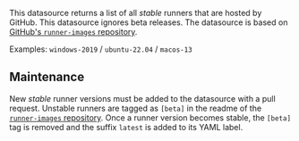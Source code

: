 This datasource returns a list of all _stable_ runners that are hosted by GitHub.
This datasource ignores beta releases.
The datasource is based on [GitHub's `runner-images` repository](https://github.com/actions/runner-images).

Examples: `windows-2019` / `ubuntu-22.04` / `macos-13`

## Maintenance

New _stable_ runner versions must be added to the datasource with a pull request.
Unstable runners are tagged as `[beta]` in the readme of the [`runner-images` repository](https://github.com/actions/runner-images). Once a runner version becomes stable, the `[beta]` tag is removed and the suffix `latest` is added to its YAML label.

